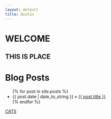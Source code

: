 ```yaml
---
layout: default
title: Dustin
---
```


WELCOME
=======

THIS IS PLACE
-------------

<div>
<h1>Blog Posts</h1>
<ul class="posts">
{% for post in site.posts %}
  <li><span>{{ post.date | date_to_string }} </span> &raquo; <a href="{{ post.url }}"> {{ post.title }}  </a></li>
{% endfor %}
</ul>
</div>

[CATS](/cats)

